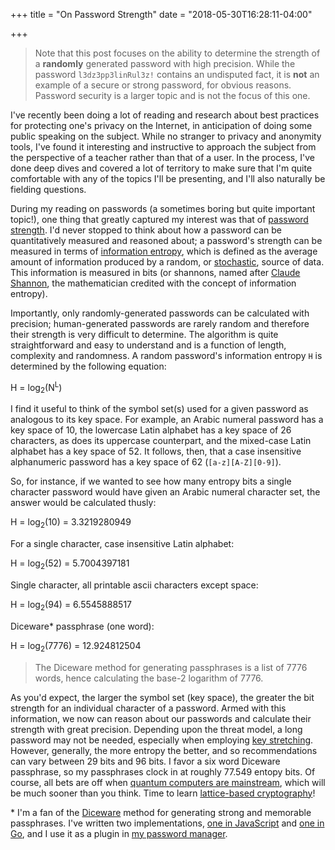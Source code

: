 +++
title = "On Password Strength"
date = "2018-05-30T16:28:11-04:00"

+++

> Note that this post focuses on the ability to determine the strength of a **randomly** generated password with high precision.  While the password `l3dz3pp3linRul3z!` contains an undisputed fact, it is **not** an example of a secure or strong password, for obvious reasons.  Password security is a larger topic and is not the focus of this one.

I've recently been doing a lot of reading and research about best practices for protecting one's privacy on the Internet, in anticipation of doing some public speaking on the subject.  While no stranger to privacy and anonymity tools, I've found it interesting and instructive to approach the subject from the perspective of a teacher rather than that of a user.  In the process, I've done deep dives and covered a lot of territory to make sure that I'm quite comfortable with any of the topics I'll be presenting, and I'll also naturally be fielding questions.

During my reading on passwords (a sometimes boring but quite important topic!), one thing that greatly captured my interest was that of [password strength].  I'd never stopped to think about how a password can be quantitatively measured and reasoned about; a password's strength can be measured in terms of [information entropy], which is defined as the average amount of information produced by a random, or [stochastic], source of data.  This information is measured in bits (or shannons, named after [Claude Shannon], the mathematician credited with the concept of information entropy).

Importantly, only randomly-generated passwords can be calculated with precision; human-generated passwords are rarely random and therefore their strength is very difficult to determine.  The algorithm is quite straightforward and easy to understand and is a function of length, complexity and randomness.  A random password's information entropy `H` is determined by the following equation:

H = log<sub>2</sub>(N<sup>L</sup>)

I find it useful to think of the symbol set(s) used for a given password as analogous to its key space.  For example, an Arabic numeral password has a key space of 10, the lowercase Latin alphabet has a key space of 26 characters, as does its uppercase counterpart, and the mixed-case Latin alphabet has a key space of 52.  It follows, then, that a case insensitive alphanumeric password has a key space of 62 (`[a-z][A-Z][0-9]`).

So, for instance, if we wanted to see how many entropy bits a single character password would have given an Arabic numeral character set, the answer would be calculated thusly:

H = log<sub>2</sub>(10) = 3.3219280949

For a single character, case insensitive Latin alphabet:

H = log<sub>2</sub>(52) = 5.7004397181

Single character, all printable ascii characters except space:

H = log<sub>2</sub>(94) = 6.5545888517

Diceware\* passphrase (one word):

H = log<sub>2</sub>(7776) = 12.924812504

> The Diceware method for generating passphrases is a list of 7776 words, hence calculating the base-2 logarithm of 7776.

As you'd expect, the larger the symbol set (key space), the greater the bit strength for an individual character of a password.  Armed with this information, we now can reason about our passwords and calculate their strength with great precision.  Depending upon the threat model, a long password may not be needed, especially when employing [key stretching].  However, generally, the more entropy the better, and so recommendations can vary between 29 bits and 96 bits.  I favor a six word Diceware passphrase, so my passphrases clock in at roughly 77.549 entopy bits.  Of course, all bets are off when [quantum computers are mainstream], which will be much sooner than you think.  Time to learn [lattice-based cryptography]!

\* I'm a fan of the [Diceware] method for generating strong and memorable passphrases.  I've written two implementations, [one in JavaScript] and [one in Go], and I use it as a plugin in [my password manager].

[password strength]: https://en.wikipedia.org/wiki/Password_strength
[information entropy]: https://en.wikipedia.org/wiki/Information_entropy
[stochastic]: https://en.wikipedia.org/wiki/Stochastic
[Claude Shannon]: https://en.wikipedia.org/wiki/Claude_Shannon
[base-2 logarithm]: https://en.wikipedia.org/wiki/Binary_logarithm
[key stretching]: https://en.wikipedia.org/wiki/Key_stretching
[quantum computers are mainstream]: https://www.cnbc.com/2018/03/30/ibm-sees-quantum-computing-going-mainstream-within-five-years.html
[lattice-based cryptography]: https://en.wikipedia.org/wiki/Lattice-based_cryptography
[Diceware]: http://world.std.com/%7Ereinhold/diceware.html
[one in JavaScript]: https://github.com/btoll/onf-diceware
[one in Go]: https://github.com/btoll/diceware
[my password manager]: https://github.com/btoll/stymie-go

